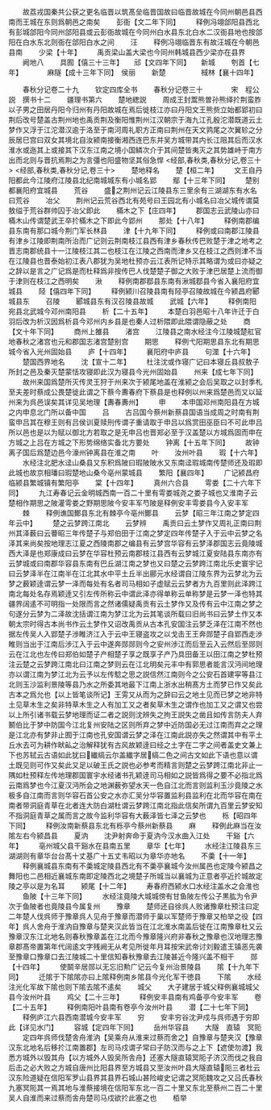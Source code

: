<!-- { "loadSidebar": true } -->
　　故荔戎国秦共公获之更名临晋以筑髙垒临晋国故曰临晋故城在今同州朝邑县西南而王城在东则爲朝邑之南矣
　　彭衙【文二年下同】
　　释例冯翊郃阳县西北有彭城郃阳今同州郃阳县或云彭衙故城在今同州白水县东北白水二汉衙县地也按郃阳在白水东北则衙在郃阳白水之间
　　汪
　　释例冯翊临晋东有故汪城在今朝邑县南
　　少梁【十年】
　　禹贡梁山盖大梁也今同州韩城县西少梁亦在县界
　　阙地八
　　具囿【僖三十三年】　　邧【文四年下同】　　新城
　　刳首【七年】　　　　麻隧【成十三年下同】　侯丽
　　新楚　　　　　棫林【襄十四年】





　　春秋分记卷二十九
　　钦定四库全书
　　春秋分记卷三十　　　　宋　程公説　撰书十二
　　疆理书第六
　　楚地緫説
　　周成王封鬻熊曽孙熊绎扵荆蛮胙以子男之田居丹阳今归州有丹阳故城在焉后徙枝江亦曰丹阳文王熊赀立始都郢初曰荆后改号楚盖古荆州地也禹贡荆及衡阳惟荆州江汉朝宗于海九江孔殷沱潜既道云土梦作又浮于江沱潜汉逾于洛至于南河周礼职方正南曰荆州在天文鹑尾之次翼轸之分辰居巳宫曰双女其境北自汝颍南接衡湘西连巴东并吴方城带其内长江阻其后而汉水淮水或迤其上或接其下汉东江南之境小国鳞次介于其间楚皆夷灭之其势雄峙于南方出而北则与晋抗焉荆之为言彊也阳盛物坚其俗急悍
<经部,春秋类,春秋分记,卷三十>
<经部,春秋类,春秋分记,卷三十>
　　楚地释名
　　楚【桓二年】
　　文王自丹阳都此今江陵府江陵县北纪南城城东有小城名郢
　　鄢【十三年下同】
　　楚别都襄阳府宜城县
　　荒谷
　　盛之荆州记云江陵县东三里余有三湖湖东有水名曰荒谷
　　冶父
　　荆州记云荒谷西北有苑号曰王园北有小城名曰冶父城传谓莫敖缢于荒谷群帅囚于冶父即此
　　樠木之下【庄四年】
　　郡国志云武陵山亦曰樠木山传谓楚武王卒扵樠木之下即此今郢州
　　那处【十八年】
　　释例南郡编县东南有那口城今荆门军长林县
　　津【十九年下同】
　　释例或曰南郡江陵县有津乡江陵即荆南所治而广记则云荆南枝江县西有津乡春秋传巴败楚于津之地考之晋志南郡统县十一江陵枝江其二也枝江在江陵之西南而津乡又在枝江之西则津不当在江陵县也晋泰始初江表八郡犹为吴地杜预亦云江表所记特示其略谓为或曰亦疑之之辞以是言之广记爲是而杜释爲非按传巴人伐楚楚子御之大败于津巴居楚上流而御于津则在枝江之西明矣
　　湫
　　释例南郡鄀县东南有湫城鄀县今省入襄阳府宜城县
　　陉【僖四年下同】
　　释例颍川召陵县南有陉亭召陵故城在今颍昌府郾城县东
　　召陵
　　郾城县东有汉召陵县故城
　　武城【六年】
　　释例南阳宛县北武城今邓州南阳县
　　析【二十五年】
　　本楚白羽邑昭十八年许迁于白羽后改为析汉因爲析县今邓州内乡县是也秦人过析隈即此隈谓隐蔽之处
　　商【文十年下同】
　　商州上雒县
　　渚宫
　　江陵县之南水经注今江陵城楚舡官地春秋之渚宫也元和郡国志渚宫楚别宫
　　期思
　　释例弋阳期思县东北有期思城今省入光州固始县
　　庐【十四年】
　　襄阳府中庐县
　　句澨【十六年】
　　楚国西界地名
　　沈【宣十二年】
　　杜注沈或作寝广记曰本寝丘县叔敖子所封之邑及秦灭楚蒙恬攻寝即此汉为寝县今光州固始县
　　州来【成七年下同】
　　故州来国爲楚所灭传灵王狩于州来次于颍尾地盖在淮颍之会后吴取之以封季札至夫差时蔡成公畏楚徙此谓之下蔡今夀春府下蔡县是也释例以州来爲楚邑而又以延州来为呉邑误矣其详见吴地理【夀春夀州】
　　申
　　本申国邓州南阳县在方城之内申息北门所以备中国
　　吕
　　古吕国今蔡州新蔡县国语当成周之时南有荆蛮申吕其在穆王则有吕侯训夏赎刑传谓子重请取于申吕以爲赏田巫臣曰不可此申吕所以邑也是以为赋以御北方若取之是无申吕也晋郑必至于汉盖楚以方城爲固而申在方城之上吕在方城之下形势绵络实备北方要处
　　钟离【十五年下同】
　　故钟离子国后爲楚边邑今濠州钟离县在淮之南
　　叶
　　汝州叶县
　　瑕【十六年】
　　水经注北肥水迳山桑县又东积爲陂曰瑕陂陂水又东南迳瑕城南传楚师还及瑕即此城也故京相璠曰瑕楚地山桑今亳州蒙城县
　　繁阳【襄四年】
　　广记颍昌府临颍县繁城镇有繁阳亭
　　棠【十四年】
　　真州六合县
　　雩娄【二十六年下同】
　　九江寿春记云金明城西南一百二十里有雩娄城尧之娄子城也又淮南子云楚相作期思之陂灌雩娄之野期思陂今安丰军芍陂是释例安丰雩娄县今入安丰军
　　棘
　　释例谯国鄼县东北有棘亭今亳州鄼县
　　云梦【昭三年江南之梦定四年云中】
　　楚之云梦跨江南北
　　云梦辨
　　禹贡曰云土梦作又周礼正南曰荆州其泽薮曰云瞢昭三年传楚子与郑伯田于江南之梦定四年传楚子入于云中云梦之名泽其来尚矣按地理志江夏之西陵南郡之编县有云梦宫华容有云梦泽郡国志云竟陵城西大泽是也郑康成曰云梦在华容杜预云南郡枝江县西有云梦城江夏安陆县东南亦有云梦城或曰南郡华容县东南有巴丘湖江南之梦也又曰楚之云梦跨江南北乐史寰宇记曰云梦泽半在江南半在江北其水中平土丘半出郦元水经谓自江陵东界为云梦北为云梦之薮颖逹谓云梦一泽而每处有名者司马相如子虚赋云云梦者方九百里则此泽跨江南北每处名存焉颖逹又引左传所称云中谓此泽亦得单称云单称梦是云梦一泽也特其疆界阔逺不可明指一处限而言之然诸儒疑禹贡有云土梦作又及传有云中江南之梦之句遂分云梦为二泽故沈括谓江南为梦江北为云其笔谈所载曰旧尚书曰云梦土作又本朝太宗时得古本尚书作云土梦作又诏改禹贡从古本孔安国注云梦乏泽在江南不然也据左传吴人入郢楚子渉睢济江入于云中王寝盗攻之以戈击王王奔郧楚子自郢西走渉睢则当出于江南后渉江入于云中遂奔郧郧则今之安州渉江而后至云入云然后至郧则云在江北也左传曰郑伯如楚子产相楚子享之既享子产乃具田备王以田江南之梦杜预注云楚之云梦跨江南北曰江南之梦则云在江北明矣元丰中有郭思者能言汉沔间地理亦以谓江南为梦江北为云予以左传騐之思之説信然江南则今之公安石首建寜等县江北则玉沙监利景陵等县乃水之所委其地最下江南上浙水出稍髙方土而梦已作又矣此古本之爲允也【以上皆笔谈所记】王雱又从而为之辞曰云之地土见而已梦之地非特土见草木生之矣非特草木生之人有加工又之者矣草木生之谓作也加工又之谓又也尝以上所引诸书载云梦地理而证二者之説则沈辨失之拘王説失之凿且如传言防夫人弃鬭伯比于梦中防国今江北复州安陆之区则所弃之梦中近防国必无过江南而弃之之理是江北亦有梦非止囿于江南也孔安国谓云梦之泽在江南此説亦失之然谓其中有平土丘水去可为耕作畎畆之治解释犹有古风故颖逹曰经之土字在二字之间者盖史文兼上下也苏轼云古语如此犹曰纎缟云尔盖纎字居缟二色之间古文如此下语也意以谓土既见则可作又矣此又足以破王氏之説也必参考而精言则楚之云梦跨江南北非止一隅如杜预释左传地理郡国寰宇水经诸书孔颖逹司马相如之説皆爲得之要不必指北爲云南爲梦也今江夏汉沔所会之地渊薮弥望水天一色自江北而言则监利玉沙竟陵之水极多自江南而言则华容石首公安之水亦汇吴分华容置监利县监利在北而华容在南在南者带洞庭青草在北者连大防白湖杜谓云梦跨江南北指此信矣所谓九百里云梦安知不指洞庭青草之属而言之故今监利华容有大薮泽皆七泽之云梦也
　　栎【昭四年下同】
　　释例汝南新蔡县东北有栎亭今蔡州新蔡县
　　麻
　　释例此麻当在汝隂左右今颍昌县
　　夏汭
　　沈尹射奔命于夏汭今汉水曲入江处
　　干谿【六年】
　　亳州城父县干谿水在县南五里
　　章华【七年】
　　水经注江陵县东三湖湖则有章华台台髙十丈基广十五丈韦昭以为章华亦地名
　　不羮【十一年】
　　释例襄城县东南有不羮城定陵县西北有不羮亭襄城今汝州属邑也定陵今颍昌之舞阳也二邑相近襄城东南即定陵西北之境楚子所城当以襄城为正意者亭近扵城故定陵之亭以是为名耳
　　颍尾【十二年】
　　寿春府西颍水口水经注盖水之会淮也
　　鱼陂【十三年下同】
　　水经注竟陵大城城傍有甘鱼陂左传公子黒肱为令尹次于鱼陂者也竟陵县今属复州
　　豫章
　　楚师还自徐呉人败诸豫章杜预注曰定二年楚人伐呉师于豫章呉人见舟于豫章而潜师于巢以军楚师于豫章又柏举之役【四年】呉人舍舟于淮汭自豫章与楚夹汉此皆当在江北淮水南盖后徙在江南豫章杜又云豫章汉东江北地名则春秋豫章盖在江北而今豫章隆兴府非春秋之豫章也汉地理志豫章郡髙帝置第年代阔逺文字残阙无从考见所徙年月耳按宋武帝讨刘毅遣王镇恶先袭至豫章口豫章口去江陵城二十里信知春秋豫章去江陵甚近今隆兴盖不相干
　　郧【十四年】
　　使鬬辛居郧以无忘旧勲广记云今复州治景陵县
　　隂【十九年下同】
　　迁隂于下隂隂亦曰上隂释例南乡隂县今光化军干徳县
　　下隂
　　水经注光化军故下隂也则下隂去隂不逺矣
　　城父
　　大子建居于城父释例襄城城父县今汝州叶县
　　鸡父【二十三年】
　　释例安丰县南有鸡备亭今安丰军
　　卷【二十五年】
　　释例南阳叶县南有卷亭今汝州叶县
　　潜【二十七年下同】
　　释例庐江六县西南潜城今安丰军
　　穷
　　安丰穷谷沈尹戍与呉师遇于穷即此【详见水门】
　　容城【定四年下同】
　　岳州华容县
　　大隧　直辕　冥阨
　　定四年呉师伐楚舎舟淮汭【吴乘舟从淮来过蔡而舍之】自豫章与楚夹汉【豫章汉东北地名后移扵江南置郡】左司马戍谓子常曰子防汉而与之上下【遮使勿渡】我悉方城外以毁其舟【以方城外人毁吴所舎舟】还塞大隧直辕冥阨子济汉而伐之我自后击之必大败之方城自唐州比阳县界至方城县又至汝州叶县大隧直辕阨三者杜云汉东险道疑在信阳军罗山县界其县界石城山甚险峻史记谓之冥阨魏攻之又吕氏春秋九塞冥阨其一焉其地与淮蔡接境在信阳军东北一百二十里又东北至蔡州二百二十里吴人自淮而来过蔡而舎舟楚司马戍欲扵此塞之也
　　栢举

